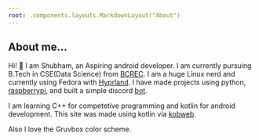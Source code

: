 ```yaml
---
root: .components.layouts.MarkdownLayout("About")
---
```


## About me...

Hi! 👋 I am Shubham, an Aspiring android developer. I am currently pursuing 
B.Tech in CSE(Data Science) from [BCREC](https://bcrec.ac.in). I am a huge Linux nerd and currently using Fedora
with [Hyprland](https://www.github.com/shub39/dotfiles). I have made projects using 
python, [raspberrypi](https://www.github.com/shub39/fingerprint-attendance), and built a
simple discord [bot](https://www.github.com/shub39/scrapify).

I am learning C++ for competetive programming and kotlin for android development. This
site was made using kotlin via [kobweb](https://kobweb.varabyte.com).

Also I love the Gruvbox color scheme.
